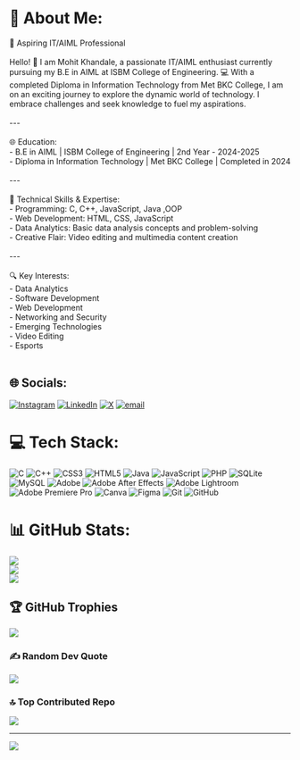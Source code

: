 # 💫 About Me:
🚀 Aspiring IT/AIML Professional<br><br>Hello! 👋 I am Mohit Khandale, a passionate IT/AIML enthusiast currently pursuing my B.E in AIML at ISBM College of Engineering. 💻 With a completed Diploma in Information Technology from Met BKC College, I am on an exciting journey to explore the dynamic world of technology. I embrace challenges and seek knowledge to fuel my aspirations. <br><br>---<br><br>🌐 Education: <br>- B.E in AIML | ISBM College of Engineering | 2nd Year - 2024-2025 <br>- Diploma in Information Technology | Met BKC College | Completed in 2024<br><br>---<br><br>🔧 Technical Skills & Expertise:<br>- Programming: C, C++, JavaScript, Java ,OOP<br>- Web Development: HTML, CSS, JavaScript<br>- Data Analytics: Basic data analysis concepts and problem-solving<br>- Creative Flair: Video editing and multimedia content creation<br><br>---<br><br>🔍 Key Interests:<br>- Data Analytics <br>- Software Development <br>- Web Development<br>- Networking and Security <br>- Emerging Technologies <br>- Video Editing <br>- Esports <br><br>


## 🌐 Socials:
[![Instagram](https://img.shields.io/badge/Instagram-%23E4405F.svg?logo=Instagram&logoColor=white)](https://instagram.com/mohit_khandale_28) [![LinkedIn](https://img.shields.io/badge/LinkedIn-%230077B5.svg?logo=linkedin&logoColor=white)](https://linkedin.com/in/https://www.linkedin.com/in/mohit-khandale/) [![X](https://img.shields.io/badge/X-black.svg?logo=X&logoColor=white)](https://x.com/@Mohit_Khandale) [![email](https://img.shields.io/badge/Email-D14836?logo=gmail&logoColor=white)](mailto:khandalemohit28@gmail.com) 

# 💻 Tech Stack:
![C](https://img.shields.io/badge/c-%2300599C.svg?style=for-the-badge&logo=c&logoColor=white) ![C++](https://img.shields.io/badge/c++-%2300599C.svg?style=for-the-badge&logo=c%2B%2B&logoColor=white) ![CSS3](https://img.shields.io/badge/css3-%231572B6.svg?style=for-the-badge&logo=css3&logoColor=white) ![HTML5](https://img.shields.io/badge/html5-%23E34F26.svg?style=for-the-badge&logo=html5&logoColor=white) ![Java](https://img.shields.io/badge/java-%23ED8B00.svg?style=for-the-badge&logo=openjdk&logoColor=white) ![JavaScript](https://img.shields.io/badge/javascript-%23323330.svg?style=for-the-badge&logo=javascript&logoColor=%23F7DF1E) ![PHP](https://img.shields.io/badge/php-%23777BB4.svg?style=for-the-badge&logo=php&logoColor=white) ![SQLite](https://img.shields.io/badge/sqlite-%2307405e.svg?style=for-the-badge&logo=sqlite&logoColor=white) ![MySQL](https://img.shields.io/badge/mysql-4479A1.svg?style=for-the-badge&logo=mysql&logoColor=white) ![Adobe](https://img.shields.io/badge/adobe-%23FF0000.svg?style=for-the-badge&logo=adobe&logoColor=white) ![Adobe After Effects](https://img.shields.io/badge/Adobe%20After%20Effects-9999FF.svg?style=for-the-badge&logo=Adobe%20After%20Effects&logoColor=white) ![Adobe Lightroom](https://img.shields.io/badge/Adobe%20Lightroom-31A8FF.svg?style=for-the-badge&logo=Adobe%20Lightroom&logoColor=white) ![Adobe Premiere Pro](https://img.shields.io/badge/Adobe%20Premiere%20Pro-9999FF.svg?style=for-the-badge&logo=Adobe%20Premiere%20Pro&logoColor=white) ![Canva](https://img.shields.io/badge/Canva-%2300C4CC.svg?style=for-the-badge&logo=Canva&logoColor=white) ![Figma](https://img.shields.io/badge/figma-%23F24E1E.svg?style=for-the-badge&logo=figma&logoColor=white) ![Git](https://img.shields.io/badge/git-%23F05033.svg?style=for-the-badge&logo=git&logoColor=white) ![GitHub](https://img.shields.io/badge/github-%23121011.svg?style=for-the-badge&logo=github&logoColor=white)
# 📊 GitHub Stats:
![](https://github-readme-stats.vercel.app/api?username=mohitkhandale&theme=dark&hide_border=false&include_all_commits=true&count_private=true)<br/>
![](https://github-readme-streak-stats.herokuapp.com/?user=mohitkhandale&theme=dark&hide_border=false)<br/>
![](https://github-readme-stats.vercel.app/api/top-langs/?username=mohitkhandale&theme=dark&hide_border=false&include_all_commits=true&count_private=true&layout=compact)

## 🏆 GitHub Trophies
![](https://github-profile-trophy.vercel.app/?username=mohitkhandale&theme=radical&no-frame=true&no-bg=false&margin-w=4)

### ✍️ Random Dev Quote
![](https://quotes-github-readme.vercel.app/api?type=horizontal&theme=radical)

### 🔝 Top Contributed Repo
![](https://github-contributor-stats.vercel.app/api?username=mohitkhandale&limit=5&theme=dark&combine_all_yearly_contributions=true)

---
[![](https://visitcount.itsvg.in/api?id=mohitkhandale&icon=0&color=0)](https://visitcount.itsvg.in)

<!-- Proudly created with GPRM ( https://gprm.itsvg.in ) -->
